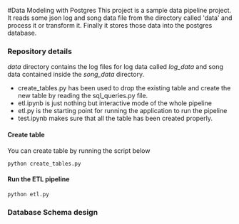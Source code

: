 #Data Modeling with Postgres
This project is a sample data pipeline project. 
It reads some json log and song data file from the directory
called 'data' and process it or transform it. Finally it stores 
those data into the postgres database. 

### Repository details
*data* directory contains the log files for log data called *log_data*
and song data contained inside the *song_data* directory. 
* create_tables.py has been used to drop the existing table and 
create the new table by reading the sql_queries.py file. 
* etl.ipynb is just nothing but interactive mode of the whole pipeline
* etl.py is the starting point for running the application to run the pipeline
* test.ipynb makes sure that all the table has been created properly. 
#### Create table
You can create table by running the script below
```
python create_tables.py
```

#### Run the ETL pipeline
```.env
python etl.py
```

### Database Schema design
 